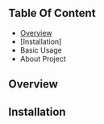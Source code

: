 ## Table Of Content

- [Overview](#overview)
- [Installation]
- Basic Usage
- About Project



## Overview



## Installation